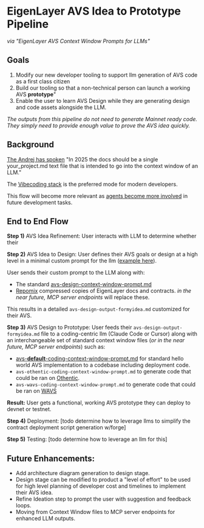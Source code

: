 # EigenLayer AVS Idea to Prototype Pipeline
*via "EigenLayer AVS Context Window Prompts for LLMs"*




## Goals

1) Modify our new developer tooling to support llm generation of AVS code as a first class citizen   
2) Build our tooling so that a non-technical person can launch a working AVS **prototype**"
3) Enable the user to learn AVS Design while they are generating design and code assets alongside the LLM.

*The outputs from this pipeline do not need to generate Mainnet ready code. They simply need to provide enough value to prove the AVS idea quickly.*

## Background
  
[The Andrej has spoken](https://x.com/karpathy/status/1899876370492383450)  "In 2025 the docs should be a single your_project.md text file that is intended to go into the context window of an LLM."

The [Vibecoding stack](https://x.com/DennisonBertram/status/1899641887922725223) is the preferred mode for modern developers.
  
This flow will become more relevant as [agents become more involved](https://x.com/weswfloyd/status/1899814487038853453) in future development tasks.  



## End to End Flow

**Step 1)** AVS Idea Refinement:
User interacts with LLM to determine whether their 

**Step 2)** AVS Idea to Design: 
User defines their AVS goals or design at a high level in a minimal custom prompt for the llm ([example here](examples/avs-design-prompt-figs.md)).

User sends their custom prompt to the LLM along with:
- The standard [avs-design-context-window-prompt.md](design/avs-design-context-window-prompt.md)
- [Repomix](https://repomix.com/) compressed copies of EigenLayer docs and contracts. _in the near future, MCP server endpoints_ will replace these.   

This results in a detailed `avs-design-output-formyidea.md` customized for their AVS.


**Step 3)** AVS Design to Prototype:
User feeds their `avs-design-output-formyidea.md` file to a coding-centric llm (Claude Code or Cursor) along with an interchangeable set of standard context window files (_or in the near future, MCP server endpoints_) such as:
- [avs-**default**-coding-context-window-prompt.md](prototyping/avs-coding-context-window-prompt.md) for standard hello world AVS implementation to a codebase including deployment code.
- `avs-othentic-coding-context-window-prompt.md` to generate code that could be ran on [Othentic](https://docs.othentic.xyz/main).
- `avs-wavs-coding-context-window-prompt.md` to generate code that could be ran on [WAVS](https://www.wavs.xyz/)

**Result:** User gets a functional, working AVS prototype they can deploy to devnet or testnet.

**Step 4)** Deployment:
[todo determine how to leverage llms to simplify the contract deployment script generation w/forge]

**Step 5)** Testing:
[todo determine how to leverage an llm for this]


## Future Enhancements:
- Add architecture diagram generation to design stage.
- Design stage can be modified to product a "level of effort" to be used for high level planning of developer cost and timelines to implement their AVS idea.
- Refine Ideation step to prompt the user with suggestion and feedback loops.
- Moving from Context Window files to MCP server endpoints for enhanced LLM outputs.

